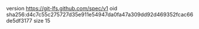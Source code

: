 version https://git-lfs.github.com/spec/v1
oid sha256:d4c7c55c275727d35e911e54947da0fa47a309dd92d469352fcac66de5df3177
size 15
